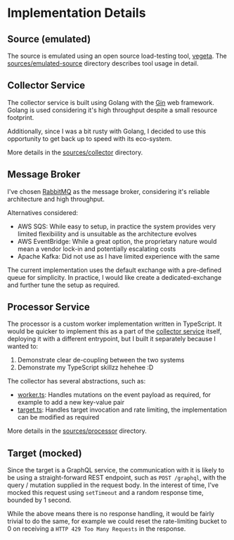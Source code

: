 # Implementation Details

## Source (emulated)

The source is emulated using an open source load-testing tool,
[vegeta](https://github.com/tsenart/vegeta). The
[sources/emulated-source](../sources/emulated-source/README.md) directory
describes tool usage in detail.

## Collector Service

The collector service is built using Golang with the [Gin](https://gin-gonic.com/)
web framework. Golang is used considering it's high throughput despite a small
resource footprint.

Additionally, since I was a bit rusty with Golang, I decided to use this
opportunity to get back up to speed with its eco-system.

More details in the [sources/collector](../sources/collector/) directory.

## Message Broker

I've chosen [RabbitMQ](https://www.rabbitmq.com/) as the message broker,
considering it's reliable architecture and high throughput.

Alternatives considered:

* AWS SQS: While easy to setup, in practice the system provides very
  limited flexibiility and is unsuitable as the architecture evolves
* AWS EventBridge: While a great option, the proprietary nature would
  mean a vendor lock-in and potentially escalating costs
* Apache Kafka: Did not use as I have limited experience with the same

The current implementation uses the default exchange with a pre-defined queue
for simplicity. In practice, I would like create a dedicated-exchange and
further tune the setup as required.

## Processor Service

The processor is a custom worker implementation written in TypeScript.
It would be quicker to implement this as a part of the
[collector service](#collector-service) itself, deploying it with a different
entrypoint, but I built it separately because I wanted to:

1. Demonstrate clear de-coupling between the two systems
2. Demonstrate my TypeScript skillzz hehehee :D

The collector has several abstractions, such as:

* [worker.ts](../sources/processor/src/worker.ts): Handles mutations on
  the event payload as required, for example to add a new key-value pair
* [target.ts](../sources/processor/src/target.ts): Handles target invocation
  and rate limiting, the implementation can be modified as required

More details in the [sources/processor](../sources/processor/) directory.

## Target (mocked)

Since the target is a GraphQL service, the communication with it is
likely to be using a straight-forward REST endpoint, such as `POST /graphql`,
with the query / mutation supplied in the request body. In the interest of
time, I've mocked this request using `setTimeout` and a random response time,
bounded by 1 second.

While the above means there is no response handling, it would be fairly trivial
to do the same, for example we could reset the rate-limiting bucket to 0 on
receiving a `HTTP 429 Too Many Requests` in the response.
